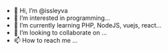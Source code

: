 - 👋 Hi, I’m @issleyva
- 👀 I’m interested in programming...
- 🌱 I’m currently learning PHP, NodeJS, vuejs, react...
- 💞️ I’m looking to collaborate on ...
- 📫 How to reach me ...

<!---
issleyva/issleyva is a ✨ special ✨ repository because its `README.md` (this file) appears on your GitHub profile.
You can click the Preview link to take a look at your changes.
--->
